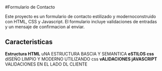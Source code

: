 #Formulario de Contacto

Este proyecto es un formulario de contacto estilizado y modernoconstruido con HTML, CSS y Javascript. El formulario incluye validaciones de entradas y un mensaje de confirmacion al enviar.

## Caracteristicas

**Estructura HTML** uNA ESTRUCTURA BASCIA Y SEMANTICA
**eSTILOS css** dISEÑO LIMPIO Y MODERNO UTILIZANDO css
**vALIDACIONES jAVASCRIPT**  VALIDACIONES EN EL LADO DL CLIENTE